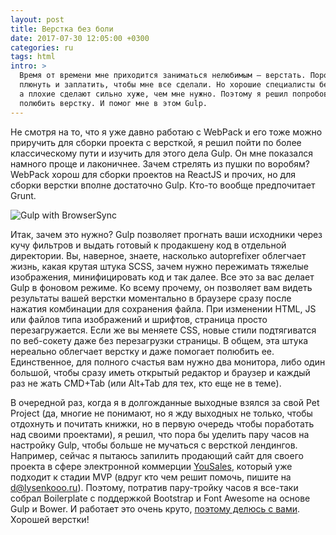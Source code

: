 ```yaml
---
layout: post
title: Верстка без боли
date: 2017-07-30 12:05:00 +0300
categories: ru
tags: html
intro: >
  Время от времени мне приходится заниматься нелюбимым – верстать. Порой хочется
  плюнуть и заплатить, чтобы мне все сделали. Но хорошие специалисты берут много,
  а плохие сделают сильно хуже, чем мне нужно. Поэтому я решил попробовать
  полюбить верстку. И помог мне в этом Gulp.
---
```


Не смотря на то, что я уже давно работаю с WebPack и его тоже можно приручить для сборки проекта с версткой, я решил пойти по более классическому пути и изучить для этого дела Gulp. Он мне показался намного проще и лаконичнее. Зачем стрелять из пушки по воробям? WebPack хорош для сборки проектов на ReactJS и прочих, но для сборки верстки вполне достаточно Gulp. Кто-то вообще предпочитает Grunt.

![Gulp with BrowserSync](/assets/gulp.gif)

Итак, зачем это нужно? Gulp позволяет прогнать ваши исходники через кучу фильтров и выдать готовый к продакшену код в отдельной директории. Вы, наверное, знаете, насколько autoprefixer облегчает жизнь, какая крутая штука SCSS, зачем нужно пережимать тяжелые изображения, минифицировать код и так далее. Все это за вас делает Gulp в фоновом режиме. Ко всему прочему, он позволяет вам видеть результаты вашей верстки моментально в браузере сразу после нажатия комбинации для сохранения файла. При изменении HTML, JS или файлов типа изображений и шрифтов, страница просто перезагружается. Если же вы меняете CSS, новые стили подтягиватся по веб-сокету даже без перезагрузки страницы. В общем, эта штука нереально облегчает верстку и даже помогает полюбить ее. Единственное, для полного счастья вам нужно два монитора, либо один большой, чтобы сразу иметь открытый редактор и браузер и каждый раз не жать CMD+Tab (или Alt+Tab для тех, кто еще не в теме).

В очередной раз, когда я в долгожданные выходные взялся за свой Pet Project (да, многие не понимают, но я жду выходных не только, чтобы отдохнуть и почитать книжки, но в первую очередь чтобы поработать над своими проектами), я решил, что пора бы уделить пару часов на настройку Gulp, чтобы больше не мучаться с версткой лендингов. Например, сейчас я пытаюсь запилить продающий сайт для своего проекта в сфере электронной коммерции [YouSales](http://yousales.ru), который уже подходит к стадии MVP (вдруг кто чем решит помочь, пишите на d@lysenkooo.ru). Поэтому, потратив пару-тройку часов я все-таки собрал Boilerplate с поддержкой Bootstrap и Font Awesome на основе Gulp и Bower. И работает это очень круто, [поэтому делюсь с вами](https://github.com/lysenkooo/gulp-bootstrap-boilerplate). Хорошей верстки!
